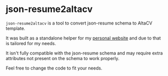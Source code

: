 # json-resume2altacv

`json-resume2altacv` is a tool to convert json-resume schema to AltaCV template.

It was built as a standalone helper for my [personal website](https://github.com/eitchtee/eitchtee.github.io) and due to that is tailored for my needs.

It isn't fully compatible with the json-resume schema and may require extra attributes not present on the schema to work properly.

Feel free to change the code to fit your needs.
